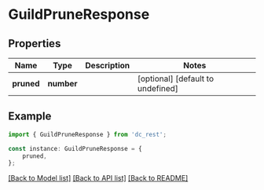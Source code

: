 # GuildPruneResponse


## Properties

Name | Type | Description | Notes
------------ | ------------- | ------------- | -------------
**pruned** | **number** |  | [optional] [default to undefined]

## Example

```typescript
import { GuildPruneResponse } from 'dc_rest';

const instance: GuildPruneResponse = {
    pruned,
};
```

[[Back to Model list]](../README.md#documentation-for-models) [[Back to API list]](../README.md#documentation-for-api-endpoints) [[Back to README]](../README.md)
